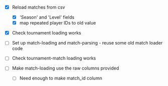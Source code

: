- [x] Reload matches from csv
  - [x] 'Season' and 'Level' fields
  - [x] map repeated player IDs to old value

- [x] Check tournament loading works
- [ ] Set up match-loading and match-parsing - reuse some old match loader code
- [ ] Check tournament-match loading works

- [ ] Make match-loading use the raw columns provided
  - [ ] Need enough to make match_id column
